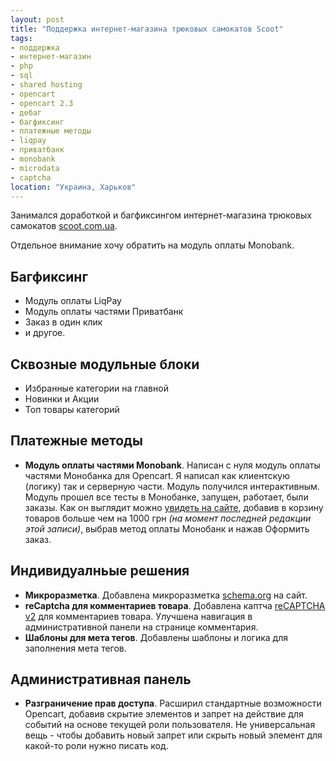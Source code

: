 ```yaml
---
layout: post
title: "Поддержка интернет-магазина трюковых самокатов Scoot"
tags:
- поддержка
- интернет-магазин
- php
- sql
- shared hosting
- opencart
- opencart 2.3
- дебаг
- багфиксинг
- платежные методы
- liqpay
- приватбанк
- monobank
- microdata
- captcha
location: "Украина, Харьков"
---
```


Занимался доработкой и багфиксингом интернет-магазина трюковых самокатов <a href="https://scoot.com.ua" target="_blank">scoot.com.ua</a>.

Отдельное внимание хочу обратить на модуль оплаты Monobank.

## Багфиксинг

* Модуль оплаты LiqPay
* Модуль оплаты частями Приватбанк
* Заказ в один клик
* и другое.

## Сквозные модульные блоки

* Избранные категории на главной
* Новинки и Акции
* Топ товары категорий

## Платежные методы

* **Модуль оплаты частями Monobank**. Написан с нуля модуль оплаты частями Монобанка для Opencart. Я написал как клиентскую (логику) так и серверную части. Модуль получился интерактивным. Модуль прошел все тесты в Монобанке, запущен, работает, были заказы. Как он выглядит можно <a href="https://scoot.com.ua" target="_blank">увидеть на сайте</a>, добавив в корзину товаров больше чем на 1000 грн *(на момент последней редакции этой записи)*, выбрав метод оплаты Монобанк и нажав Оформить заказ.

## Индивидуалньые решения

* **Микроразметка**. Добавлена микроразметка <a href="https://schema.org" target="_blank">schema.org</a> на сайт.
* **reCaptcha для комментариев товара**. Добавлена каптча <a href="https://developers.google.com/recaptcha/docs/display" target="_blank">reCAPTCHA v2</a> для комментариев товара. Улучшена навигация в административной панели на странице комментария.
* **Шаблоны для мета тегов**. Добавлены шаблоны и логика для заполнения мета тегов.

## Административная панель

* **Разграничение прав доступа**. Расширил стандартные возможности Opencart, добавив скрытие элементов и запрет на действие для событий на основе текущей роли пользователя. Не универсальная вещь - чтобы добавить новый запрет или скрыть новый элемент для какой-то роли нужно писать код.